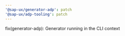 ```yaml
---
'@sap-ux/generator-adp': patch
'@sap-ux/adp-tooling': patch
---
```


fix(generator-adp): Generator running in the CLI context
